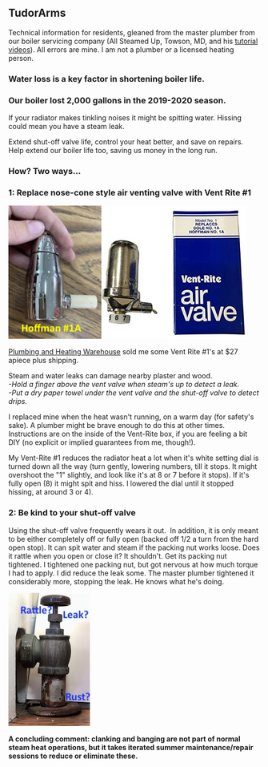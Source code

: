 ## TudorArms 

Technical information for residents, gleaned from the master plumber from our boiler servicing company (All Steamed Up, Towson, MD, and his [tutorial videos](https://m.youtube.com/channel/UCA_ZKNA-k-nA4eH5qNb3jXA/videos)).  All errors are mine.  I am not a plumber or a licensed heating person.   

### Water loss is a key factor in shortening boiler life.
### Our boiler lost 2,000 gallons in the 2019-2020 season.


If your radiator makes tinkling noises it might be spitting water.  Hissing could mean you have a steam leak.  


Extend shut-off valve life, control your heat better, and save on repairs.  Help extend our boiler life too, saving us money in the long run.


### How? Two ways...

### 1: Replace nose-cone style air venting valve with Vent Rite #1
![Valves](RadiatorValvesTxt.jpg)

[Plumbing and Heating Warehouse](https://www.phwarehouse.com/) sold me some Vent Rite #1's at $27 apiece plus shipping.  
	
Steam and water leaks can damage nearby plaster and wood.  
	*-Hold a finger above the vent valve when steam's up to detect a leak.  
	-Put a dry paper towel under the vent valve and the shut-off valve to detect drips.*

I replaced mine when the heat wasn't running, on a warm day (for safety's sake).  A plumber might be brave enough to do this at other times.  Instructions are on the inside of the Vent-Rite box, if you are feeling a bit DIY (no explicit or implied guarantees from me, though!).   

My Vent-Rite #1 reduces the radiator heat a lot when it's white setting dial is turned down all the way (turn gently, lowering numbers, till it stops.  It might overshoot the "1" slightly, and look like it's at 8 or 7 before it stops).  If it's fully open (8) it might spit and hiss.  I lowered the dial until it stopped hissing, at around 3 or 4).


### 2: Be kind to your shut-off valve
Using the shut-off valve frequently wears it out.  In addition, it is only meant to be either completely off or fully open (backed off 1/2 a turn from the hard open stop).  It can spit water and steam if the packing nut works loose.  Does it rattle when you open or close it?  It shouldn't.  Get its packing nut tightened.  I tightened one packing nut, but got nervous at how much torque I had to apply.  I did reduce the leak some.  The master plumber tightened it considerably more, stopping the leak.  He knows what he's doing.

![Shutoff](ShutoffRad.jpg)


**A concluding comment: clanking and banging are not part of normal steam heat operations, but it takes iterated summer maintenance/repair sessions to reduce or eliminate these.**